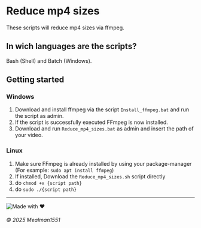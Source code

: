 # Reduce mp4 sizes

These scripts will reduce mp4 sizes via ffmpeg.

## In wich languages are the scripts?

Bash (Shell) and Batch (Windows).

## Getting started

### Windows

1. Download and install ffmpeg via the script `Install_ffmpeg.bat` and run the script as admin.
2. If the script is successfully executed FFmpeg is now installed.
3. Download and run `Reduce_mp4_sizes.bat` as admin and insert the path of your video.

### Linux

1. Make sure FFmpeg is already installed by using your package-manager (For example: `sudo apt install ffmpeg`)
2. If installed, Download the `Reduce_mp4_sizes.sh` script directly
3. do `chmod +x {script path}`
4. do `sudo ./{script path}`

---

![Made with ❤️](https://img.shields.io/badge/Made%20with%20%E2%9D%A4%EF%B8%8F%20by%20Mealman1551-blue?style=for-the-badge)

###### &copy; 2025 Mealman1551
